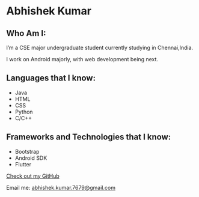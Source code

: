 ﻿# Abhishek Kumar

## Who Am I:
I’m a CSE major undergraduate student currently studying in Chennai,India.

I work on Android majorly, with web development being next. 


## Languages that I know:
- Java
- HTML
- CSS
- Python
- C/C++


## Frameworks and Technologies that I know:

- Bootstrap
- Android SDK
- Flutter


[Check out my GitHub](https://github.com/imabhishekkumar)

Email me: abhishek.kumar.7679@gmail.com
